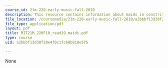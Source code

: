 ```yaml
---
course_id: 21m-220-early-music-fall-2010
description: This resource contains information about maids in constrite.
file_location: /coursemedia/21m-220-early-music-fall-2010/a2bbbf13d38f20e4f0c1fc60b918e575_MIT21M_220F10_read19_maids.pdf
file_type: application/pdf
layout: pdf
title: MIT21M_220F10_read19_maids.pdf
type: course
uid: a2bbbf13d38f20e4f0c1fc60b918e575

---
```

None